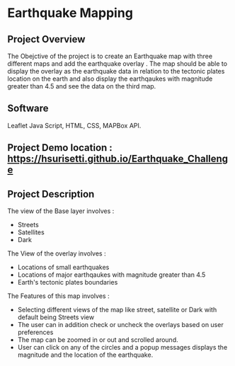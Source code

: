 # Earthquake Mapping

## Project Overview 
  
The Obejctive of the project is to create an Earthquake map with three different maps and add the earthquake overlay . The map should be able to display the overlay as the earthquake data in relation to the tectonic plates location on the earth and also display the earthqaukes with magnitude greater than 4.5 and see the data on the third map.

## Software 
  Leaflet Java Script, HTML, CSS, MAPBox API.

## Project Demo location : https://hsurisetti.github.io/Earthquake_Challenge
## Project Description

The view of the Base layer involves :
 - Streets
 - Satellites
 - Dark

 The View of the overlay involves :
 - Locations of small earthquakes
 - Locations of major earthqaukes with magnitude greater than 4.5
 - Earth's tectonic plates boundaries


 The Features of this map involves :
  - Selecting different views of the map like street, satellite or Dark with default being Streets view
  - The user can in addition check or uncheck the overlays based on user preferences
  - The map can be zoomed in or out and scrolled around.
  - User can click on any of the circles and a popup messages displays the magnitude and the location of the earthquake.



